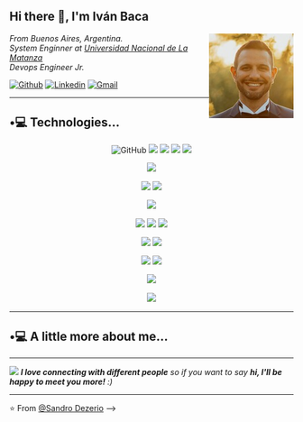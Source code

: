 <h2>Hi there 👋, I'm Iván Baca</h2>

<img align='right' src="https://github.com/iebaca/iebaca/blob/main/fotoCV.jpg" />

<p>
  <em>
    From Buenos Aires, Argentina.</br>
    System Enginner at <a href="https://www.unlam.edu.ar/">Universidad Nacional de La Matanza</a>
    <!--img src="https://media.giphy.com/media/fYSnHlufseco8Fh93Z/giphy.gif" width="30"--></br>
    Devops Engineer Jr. </br>
  </em>
</p>

[![Github](https://img.shields.io/badge/GitHub-2500?style=for-the-badge&logo=github&logoColor=black)](https://github.com/iebaca)
[![Linkedin](https://img.shields.io/badge/LinkedIn-0077B5?style=for-the-badge&logo=linkedin&logoColor=white)](https://www.linkedin.com/in/iebaca/)
[![Gmail](https://img.shields.io/badge/Gmail-D14836?style=for-the-badge&logo=gmail&logoColor=white)](mailto:ivane.baca@gmail.com)

---
## •💻 Technologies...

<p align='center'>
  <!-- Tecnologías Iniciales --->
  <img alt="GitHub" src="https://img.shields.io/github/license/iebaca/badge-maker?style=flat&logo=css3&label=css3&labelColor=red">
  <img src="https://img.shields.io/badge/logo-gitlab-blue?logo=gitlab">
  <img src="https://img.shields.io/badge/-HTML5-E34F26?style=flat&logo=html5&logoColor=white">
  <img src="https://img.shields.io/badge/-CSS3-1572B6?style=flat&logo=css3&logoColor=white">  
  <img src="https://img.shields.io/badge/-JavaScript-eed718?style=flat&logo=javascript&logoColor=ffffff">
</p>
<p align='center'>
  <!-- Framework CSS --->
  <img src="https://img.shields.io/badge/-Bootstrap-563D7C?style=flat&logo=bootstrap&logoColor=white"> 
</p>
<p align='center'>
  <!-- FrontEnd --->
  <img src="https://img.shields.io/badge/-JQuery-blue?style=flat&logo=jquery">
  <img src="https://img.shields.io/badge/-React-000000?style=flat&logo=react&logoColor=00c8ff">

</p>
<p align='center'>
  <img src="https://img.shields.io/badge/-GraphQL-e535ab?style=flat&logo=graphql&logoColor=FFFFFF">
</p>
<p align='center'>
  <!-- BackEnd --->
  <img src="https://img.shields.io/badge/-Node.js-3C873A?style=flat&logo=Node.js&logoColor=white">
  <img src="https://img.shields.io/badge/-Express.js-787878?style=flat">
  <img src="https://img.shields.io/badge/-Python-black?style=flat&logo=python&logoColor=white">
</p>
<p align='center'>
  <img src="https://img.shields.io/badge/-MySQL-black?style=flat&logo=mysql">
  <img src="https://img.shields.io/badge/-MongoDB-FCA121?style=flat&logo=mongodb">
  <!-- Falta SQL Server -->
</p>
<p align='center'>
  <img src="http://img.shields.io/badge/-Git-F1502F?style=flat&logo=git&logoColor=FFFFFF">
  <img src="http://img.shields.io/badge/-Github-000000?style=flat&logo=github&logoColor=FFFFFF">
</p>
<p align='center'>
  <img src="http://img.shields.io/badge/-VS%20Code-007ACC?style=flat&logo=visual%20studio%20code&logoColor=white">
</p>
<p align='center'>
  <img src="http://img.shields.io/badge/-Heroku-430098?style=flat&logo=heroku&logoColor=white">
</p>

---
## •💻 A little more about me...

---
<img src="https://media.giphy.com/media/LnQjpWaON8nhr21vNW/giphy.gif" width="60"> <em><b>I love connecting with different people</b> so if you want to say <b>hi, I'll be happy to meet you more!</b> :)</em>

---

⭐️ From [@Sandro Dezerio](https://github.com/SandroSD)
-->
